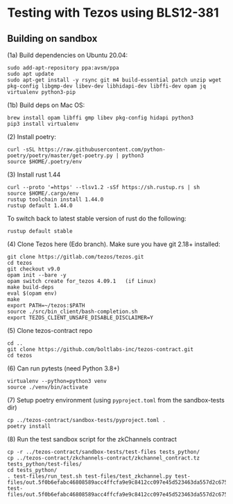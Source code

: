 # Testing with Tezos using BLS12-381
## Building on sandbox

(1a) Build dependencies on Ubuntu 20.04:

    sudo add-apt-repository ppa:avsm/ppa
    sudo apt update
    sudo apt-get install -y rsync git m4 build-essential patch unzip wget pkg-config libgmp-dev libev-dev libhidapi-dev libffi-dev opam jq virtualenv python3-pip 

(1b) Build deps on Mac OS:

    brew install opam libffi gmp libev pkg-config hidapi python3
    pip3 install virtualenv

(2) Install poetry:

    curl -sSL https://raw.githubusercontent.com/python-poetry/poetry/master/get-poetry.py | python3
    source $HOME/.poetry/env

(3) Install rust 1.44

    curl --proto '=https' --tlsv1.2 -sSf https://sh.rustup.rs | sh
    source $HOME/.cargo/env
    rustup toolchain install 1.44.0
    rustup default 1.44.0

To switch back to latest stable version of rust do the following:

    rustup default stable

(4) Clone Tezos here (Edo branch). Make sure you have git 2.18+ installed:

    git clone https://gitlab.com/tezos/tezos.git
    cd tezos
    git checkout v9.0
    opam init --bare -y
    opam switch create for_tezos 4.09.1   (if Linux)
    make build-deps
    eval $(opam env)
    make
    export PATH=~/tezos:$PATH
    source ./src/bin_client/bash-completion.sh
    export TEZOS_CLIENT_UNSAFE_DISABLE_DISCLAIMER=Y

(5) Clone tezos-contract repo

    cd ..
    git clone https://github.com/boltlabs-inc/tezos-contract.git
    cd tezos

(6) Can run pytests (need Python 3.8+)

    virtualenv --python=python3 venv
    source ./venv/bin/activate

(7) Setup poetry environment (using `pyproject.toml` from the sandbox-tests dir)

    cp ../tezos-contract/sandbox-tests/pyproject.toml .
    poetry install 

(8) Run the test sandbox script for the zkChannels contract

    cp -r ../tezos-contract/sandbox-tests/test-files tests_python/
    cp ../tezos-contract/zkchannels-contract/zkchannel_contract.tz tests_python/test-files/
    cd tests_python/
    . test-files/run_test.sh test-files/test_zkchannel.py test-files/out.5f0b6efabc46808589acc4ffcfa9e9c8412cc097e45d523463da557d2c675c67.establish.json test-files/out.5f0b6efabc46808589acc4ffcfa9e9c8412cc097e45d523463da557d2c675c67.close.json 
